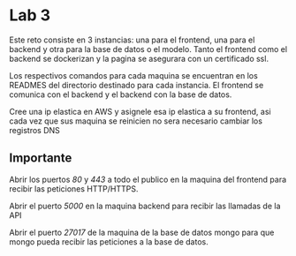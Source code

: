 # Lab 3

Este reto consiste en 3 instancias: una para el frontend, una para el backend y otra para la base de datos o el modelo.
Tanto el frontend como el backend se dockerizan y la pagina se asegurara con un certificado ssl.

Los respectivos comandos para cada maquina se encuentran en los READMES del directorio destinado para cada instancia.
El frontend se comunica con el backend y el backend con la base de datos.

Cree una ip elastica en AWS y asignele esa ip elastica a su frontend, asi cada vez que sus maquina se reinicien no sera necesario
cambiar los registros DNS

## Importante

Abrir los puertos *80* y *443* a todo el publico en la maquina del frontend para recibir las peticiones HTTP/HTTPS.

Abrir el puerto *5000* en la maquina backend para recibir las llamadas de la API

Abrir el puerto *27017* de la maquina de la base de datos mongo para que mongo pueda recibir las peticiones a la base de datos.
